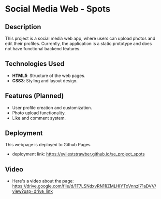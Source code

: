 # Social Media Web - Spots

## Description

This project is a social media web app, where users can upload photos and edit their profiles. Currently, the application is a static prototype and does not have functional backend features.

## Technologies Used

- **HTML5**: Structure of the web pages.
- **CSS3**: Styling and layout design.

## Features (Planned)

- User profile creation and customization.
- Photo upload functionality.
- Like and comment system.

## Deployment

This webpage is deployed to Github Pages

- deployment link: https://evileststrawber.github.io/se_project_spots

## Video

- Here's a video about the page: https://drive.google.com/file/d/1T7LSNdxvRN11iZMLHIYTxVnnzl71aDVV/view?usp=drive_link
